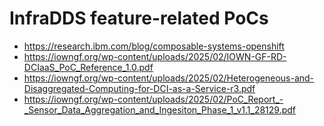 # InfraDDS feature-related PoCs

- https://research.ibm.com/blog/composable-systems-openshift
- https://iowngf.org/wp-content/uploads/2025/02/IOWN-GF-RD-DCIaaS_PoC_Reference_1.0.pdf
- https://iowngf.org/wp-content/uploads/2025/02/Heterogeneous-and-Disaggregated-Computing-for-DCI-as-a-Service-r3.pdf
- https://iowngf.org/wp-content/uploads/2025/02/PoC_Report_-_Sensor_Data_Aggregation_and_Ingesiton_Phase_1_v1.1_28129.pdf
